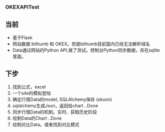 ### OKEXAPITest

## 当前
  + 基于Flask
  + 网站数据 bithumb 和 OKEX。但是bithumb目前国内已经无法解析域名
  + Data通过网站的Python API,做了测试。控制台Python同步数据，存在sqlite里面。


## 下步

  1.  找到公式，excel
  2.  一个site的模拟登陆
  3. 确定行情Data的model, SQLAlchemy保存 (okxon)
  4. sqlalchemy生成Json，返回给chart  ..Done
  4. 同步行情Data的机制。实时、获取历史阶段
  5. 绘制Data的Chart                 ..Done
  6. 绘制对比Data。或者找到对比模式
